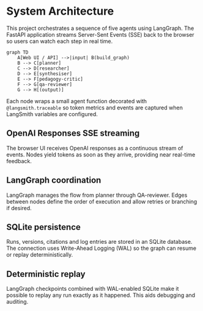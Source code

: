 # System Architecture

This project orchestrates a sequence of five agents using LangGraph. The FastAPI application streams Server-Sent Events (SSE) back to the browser so users can watch each step in real time.

```mermaid
graph TD
    A[Web UI / API] -->|input| B(build_graph)
    B --> C[planner]
    C --> D[researcher]
    D --> E[synthesiser]
    E --> F[pedagogy-critic]
    F --> G[qa-reviewer]
    G --> H[(output)]
```

Each node wraps a small agent function decorated with `@langsmith.traceable` so token metrics and events are captured when LangSmith variables are configured.

## OpenAI Responses SSE streaming

The browser UI receives OpenAI responses as a continuous stream of events. Nodes yield tokens as soon as they arrive, providing near real-time feedback.

## LangGraph coordination

LangGraph manages the flow from planner through QA-reviewer. Edges between nodes define the order of execution and allow retries or branching if desired.

## SQLite persistence

Runs, versions, citations and log entries are stored in an SQLite database. The connection uses Write-Ahead Logging (WAL) so the graph can resume or replay deterministically.

## Deterministic replay

LangGraph checkpoints combined with WAL-enabled SQLite make it possible to replay any run exactly as it happened. This aids debugging and auditing.
